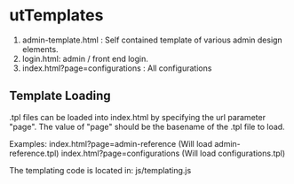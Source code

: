 utTemplates
===========
1. admin-template.html : Self contained template of various admin design elements.
2. login.html: admin / front end login.
3. index.html?page=configurations : All configurations

Template Loading
----------------
.tpl files can be loaded into index.html by specifying the url parameter "page". The value of "page" should be the basename of the .tpl file to load.

Examples:
	index.html?page=admin-reference (Will load admin-reference.tpl)
	index.html?page=configurations (Will load configurations.tpl)

The templating code is located in: js/templating.js